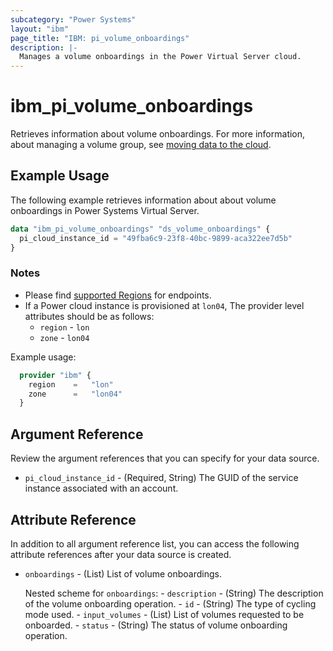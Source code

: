 ```yaml
---
subcategory: "Power Systems"
layout: "ibm"
page_title: "IBM: pi_volume_onboardings"
description: |-
  Manages a volume onboardings in the Power Virtual Server cloud.
---
```


# ibm_pi_volume_onboardings

Retrieves information about volume onboardings. For more information, about managing a volume group, see [moving data to the cloud](https://cloud.ibm.com/docs/power-iaas?topic=power-iaas-moving-data-to-the-cloud).

## Example Usage

The following example retrieves information about about volume onboardings in Power Systems Virtual Server.

```terraform
data "ibm_pi_volume_onboardings" "ds_volume_onboardings" {
  pi_cloud_instance_id = "49fba6c9-23f8-40bc-9899-aca322ee7d5b"
}
```

### Notes

- Please find [supported Regions](https://cloud.ibm.com/apidocs/power-cloud#endpoint) for endpoints.
- If a Power cloud instance is provisioned at `lon04`, The provider level attributes should be as follows:
  - `region` - `lon`
  - `zone` - `lon04`
  
Example usage:

  ```terraform
    provider "ibm" {
      region    =   "lon"
      zone      =   "lon04"
    }
  ```
  
## Argument Reference

Review the argument references that you can specify for your data source.

- `pi_cloud_instance_id` - (Required, String) The GUID of the service instance associated with an account.

## Attribute Reference

In addition to all argument reference list, you can access the following attribute references after your data source is created.

- `onboardings` - (List) List of volume onboardings.

  Nested scheme for `onboardings`:
      - `description` - (String) The description of the volume onboarding operation.
      - `id` - (String) The type of cycling mode used.
      - `input_volumes` - (List) List of volumes requested to be onboarded.
      - `status` - (String) The status of volume onboarding operation.
